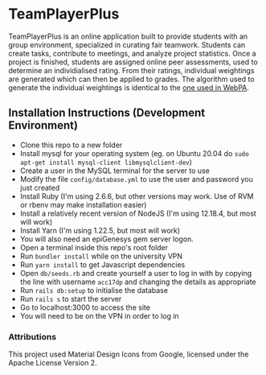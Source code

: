 # TeamPlayerPlus
TeamPlayerPlus is an online application built to provide students with an group environment, specialized in curating fair teamwork.
Students can create tasks, contribute to meetings, and analyze project statistics.
Once a project is finished, students are assigned online peer assessments, used to determine an individialised rating.
From their ratings, individual weightings are generated which can then be applied to grades. The algorithm used to generate the individual weightings is identical to the [one used in WebPA](http://webpaproject.com/webpa_wiki/index.php/The_Scoring_Algorithm). 

## Installation Instructions (Development Environment)
- Clone this repo to a new folder
- Install mysql for your operating system (eg. on Ubuntu 20.04 do `sudo apt-get install mysql-client libmysqlclient-dev`)
- Create a user in the MySQL terminal for the server to use
- Modify the file `config/database.yml` to use the user and password you just created
- Install Ruby (I'm using 2.6.6, but other versions may work. Use of RVM or rbenv may make installation easier)
- Install a relatively recent version of NodeJS (I'm using 12.18.4, but most will work)
- Install Yarn (I'm using 1.22.5, but most will work)
- You will also need an epiGenesys gem server logon.
- Open a terminal inside this repo's root folder
- Run `bundler install` while on the university VPN
- Run `yarn install` to get Javascript dependencies
- Open `db/seeds.rb` and create yourself a user to log in with by copying the line with username `acc17dp` and changing the details as appropriate
- Run `rails db:setup` to initialise the database
- Run `rails s` to start the server
- Go to localhost:3000 to access the site
- You will need to be on the VPN in order to log in

### Attributions
This project used Material Design Icons from Google, licensed under the Apache License Version 2.
